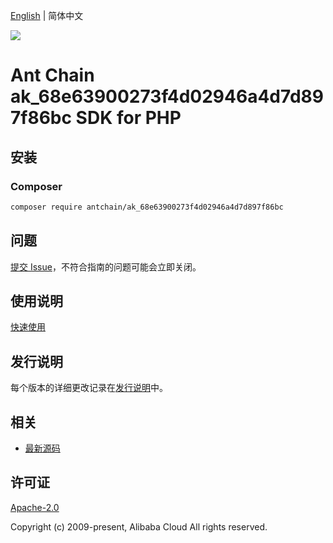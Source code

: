 [English](README.md) | 简体中文

![](https://aliyunsdk-pages.alicdn.com/icons/AlibabaCloud.svg)

# Ant Chain ak_68e63900273f4d02946a4d7d897f86bc SDK for PHP

## 安装

### Composer

```bash
composer require antchain/ak_68e63900273f4d02946a4d7d897f86bc
```

## 问题

[提交 Issue](https://github.com/alipay/antchain-openapi-prod-sdk/issues/new)，不符合指南的问题可能会立即关闭。

## 使用说明

[快速使用](https://github.com/alipay/antchain-openapi-prod-sdk)

## 发行说明

每个版本的详细更改记录在[发行说明](./ChangeLog.txt)中。

## 相关

* [最新源码](https://github.com/antchain-openapi-sdk-php)

## 许可证

[Apache-2.0](http://www.apache.org/licenses/LICENSE-2.0)

Copyright (c) 2009-present, Alibaba Cloud All rights reserved.
